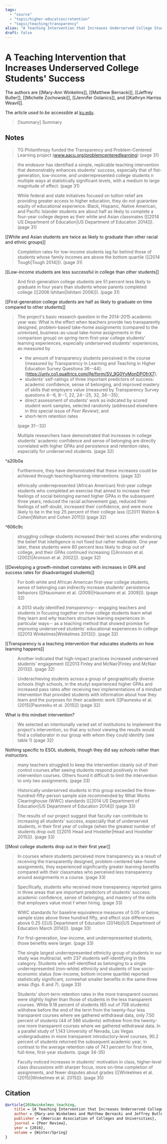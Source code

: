 ```yaml
---
tags:
  - "source"
  - "topic/higher-education/retention"
  - "topic/teaching/transparency"
alias: "A Teaching Intervention that Increases Underserved College Students' Success"
draft: false
---
```

# A Teaching Intervention that Increases Underserved College Students' Success

The authors are [[Mary-Ann Winkelms]], [[Matthew Bernacki]], [[Jeffrey Butler]], [[Michelle Zochowski]], [[Jennifer Golanics]], and [[Kathryn Harriss Weavil]].

The article *used to be* accessible at [ku.edu](https://cte.ku.edu/sites/cte.ku.edu/files/docs/Branding/Winkelmes%20et%20al%202016%20Transparency%20and%20Underserved%20Students.pdf).

> [!summary] Summary
> 
## Notes
> TG Philanthropy funded the Transparency and Problem-Centered Learning project (www.aacu.org/problemcenteredlearning) (page 31)

> the endeavor has identified a simple, replicable teaching intervention that demonstrably enhances students' success, especially that of fist-generation, low-income, and underrepresented college students n multiple ways at statistically significant levels, with a medium to large magnitude of effect. (page 31)

> While federal and state initiatives focused on tuition relief are providing greater access to higher education, they do not guarantee equity of educational experience. Black, Hispanic, Native American, and Pacific Islander students are about half as likely to complete a four-year college degree as their white and Asian classmates ([[2014 US Department of Education|US Department of Education 2014]]). (page 31)

[[White and Asian students are twice as likely to graduate than other racial and ethnic groups]]

> Completion rates for low-income students lag far behind those of students whose family incomes are above the bottom quartile ([[2014 Tough|Tough 2014]]). (page 31)

[[Low-income students are less successful in college than other students]]

> And first-generation college students are 51 percent less likely to graduate in four years than students whose parents completed college ([[2006 Ishitani|Ishitani 2006]]). (page 31)

[[First-generation college students are half as likely to graduate on time compared to other students]]

> The project's basic research question in the 2014-2015 academic year was: What is the effect when teachers provide two transparently designed, problem-based take-home assignments (compared to the unrevised, business-as-usual take-home assignments in the comparison group) on spring-term first-year college students' learning experiences, especially underserved students' experiences, as measured by
> 
> 	- the amount of transparency students perceived in the course (measured by Transparency in Learning and Teaching in Higher Education Survey Questions 36--44); (https://unlv.co1.qualtrics.com/jfe/form/SV_9G0YyMonDPOfrX7);
> 	- students' self-ratings of three important predictors of success: academic confidence, sense of belonging, and improved mastery of skills that employers value (measured by Transparency Survey questions 4--6, 8--1, 22, 24--25, 32, 34--35);
> 	- direct assessment of students' work as indicated by scored student work samples, selected randomly (addressed elsewhere in this special issue of *Peer Review*); and
> 	- short-term retention rates
> 
> (page 31--32)

> Multiple researchers have demonstrated that increases in college students' academic confidence and sense of belonging are directly correlated with higher GPAs and persistence and retention rates, especially for underserved students. (page 32)

^a20b0a

> Furthermore, they have demonstrated that these increases could be achieved through teaching/learning interventions. (page 32)

> ethnically underrepresented (African American) first-year college students who completed an exercise that aimed to increase their feelings of social belonging earned higher GPAs in the subsequent three years, reduced the racial achievement gap, reduced their feelings of self-doubt, increased their confidence, and were more likely to be in the top 25 percent of their college lass ([[2011 Walton & Cohen|Walton and Cohen 2011]]) (page 32)

^606c9c

> struggling college students increased their test scores after endorsing the belief that intelligence is not fixed but rather malleable. One year later, these students were 80 percent less likely to drop out of college, and their GPAs continued increasing ([[Aronson et al. (2002)|Aronson et al. 2002]]). (page 32)

[[Developing a growth-mindset correlates with increases in GPA and success rates for disadvantaged students]]

> For both white and African American first-year college students, sense of belonging can indirectly increase students' persistence behaviors ([[Hausmann et al. (2009)|Hausmann et al. 2009]]). (page 32)

> A 2013 study identified *transparency*-- engaging teachers and students in focusing together on *how* college students learn what they learn and *why* teachers structure learning experiences in particular ways-- as a teaching method that showed promise for improving underserved students' educational experiences in college ([[2013 Winkelmes|Winkelmes 2013]]). (page 32)

[[Transparency is a teaching intervention that educates students on how learning happens]]

> Another indicated that high-impact practices increased underserved students' engagement ([[2013 Finley and McNair|Finley and McNair 2013]]). (page 32)

> Underachieving students across a group of geographically diverse schools (high schools, in the study) experienced higher GPAs and increased pass rates after receiving two implementations of a mindset intervention that provided students with information about how they learn and the purposes for their academic work ([[Paunesku et al. (2015)|Paunesku et al. 2015]]) (page 32)

What is this mindset intervention?

> We selected an intentionally varied set of institutions to implement the project's intervention, so that any school viewing the results would find a collaborator in our group with whom they could identify (see table 1) (page 32)

Nothing specific to ESOL students, though they did say *schools* rather than *instructors*.

> many teachers struggled to keep the intervention cleanly out of their control courses after seeing students respond positively in their intervention courses. Others found it difficult to limit the intervention to only two assignments. (page 33)

> Historically underserved students in this group exceeded the three-hundred-fifty-person sample size recommended by What Works Clearinghouse (WWC) standards ([[2014 US Department of Education|US Department of Education 2014]]) (page 33)

> The results of our project suggest that faculty can contribute to increasing all students' success, especially that of underserved students, in their first year of college (when the greatest number of students drop out) ([[2015 Head and Hosteller|Head and Hosteller 2015]]). (page 33)

[[Most college students drop out in their first year]]

> In courses where students perceived more transparency as a result of receiving the transparently designed, problem-centered take-home assignments, they experienced significantly greater learning benefits compared with their classmates who perceived less transparency around assignments in a course. (page 33)

> Specifically, students who received more transparency reported gains in three areas that are important predictors of students' success: academic confidence, sense of belonging, and mastery of the skills that employers value most f when hiring. (page 33)

> WWC standards for baseline equivalence measures of 0.05 or below, sample sizes above three hundred fifty, and effect size differences above 0.25 ([[US Department of Education (2014b)|US Department of Education March 2014]]). (page 33)

> For first-generation, low-income, and underrepresented students, those benefits were larger. (page 33)

> The single largest underrepresented ethnicity group of students in our study was multiracial, with 237 students self-identifying in this category. Students who self-identified as belonging to a single underrepresented (non-white) ethnicity and students of low socio-economic status (low-income, bottom income quartile) reported statistically significant, somewhat smaller benefits in the same three areas (figs. 6 and 7). (page 33)

> Students' short-term retention rates in the more transparent courses were slightly higher than those of students in the less transparent courses. While 9.18 percent of students (65 out of 708 students) withdrew before the end of the term from the twenty-four less transparent courses where we gathered withdrawal data, only 7.50 percent of students (44 of 586 students) withdrew from the twenty-one more transparent courses where we gathered withdrawal data. In a parallel study of 1,143 University of Nevada, Las Vegas undergraduates in more transparent introductory-level courses, 90.2 percent of students returned the subsequent academic year, in contrast to the average retention rate of 74.1 percent for first-time, full-time, first-year students. (page 34-35)

> Faculty noticed increases in students' motivation in class, higher-level class discussions with sharper focus, more on-time completion of assignments, and fewer disputes about grades ([[Winkelmes et al. (2015)|Winkelmes et al. 2015]]). (page 35)
> 

## Citation

```bibtex
@article{2016winkelmes_teaching,
	title = {A Teaching Intervention that Increases Underserved College Students' Success},
	author = {Mary-ann Winkelmes and Matthew Bernacki and Jeffrey Butler and Michelle Zochowski and Jennifer Golanics and Kathryn Harriss Weavil},
	publisher = {American Association of Colleges and Universities},
	journal = {Peer Review},
	year = {2016},
	volume = {Winter/Spring}
}
```

